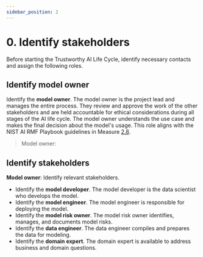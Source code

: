 ```yaml
---
sidebar_position: 2
---
```


# 0. Identify stakeholders
Before starting the Trustworthy AI Life Cycle, identify necessary contacts and assign the following roles.


## Identify model owner
Identify the **model owner**.
The model owner is the project lead and manages the entire process. They review and approve the work of the other stakeholders and are held accountable for ethical considerations during all stages of the AI life cycle. The model owner understands the use case and makes the final decision about the model's usage.
This role aligns with the NIST AI RMF Playbook guidelines in Measure [2.8](https://airc.nist.gov/AI_RMF_Knowledge_Base/Playbook/Measure#Measure%202.8).

> Model owner:
>
> 


## Identify stakeholders
**Model owner**: Identify relevant stakeholders.

* Identify the **model developer**. The model developer is the data scientist who develops the model.
* Identify the **model engineer**. The model engineer is responsible for deploying the model.
* Identify the **model risk owner**. The model risk owner identifies, manages, and documents model risks.
* Identify the **data engineer**. The data engineer compiles and prepares the data for modeling.
* Identify the **domain expert**. The domain expert is available to address business and domain questions.


